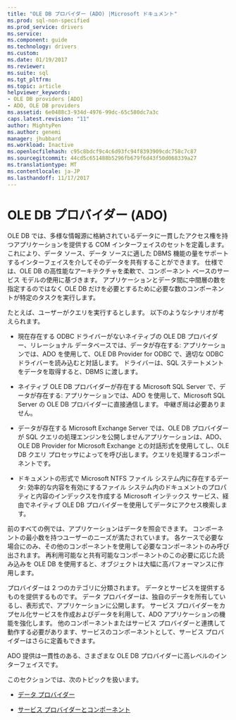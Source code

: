 ```yaml
---
title: "OLE DB プロバイダー (ADO) |Microsoft ドキュメント"
ms.prod: sql-non-specified
ms.prod_service: drivers
ms.service: 
ms.component: guide
ms.technology: drivers
ms.custom: 
ms.date: 01/19/2017
ms.reviewer: 
ms.suite: sql
ms.tgt_pltfrm: 
ms.topic: article
helpviewer_keywords:
- OLE DB providers [ADO]
- ADO, OLE DB providers
ms.assetid: 6e0488c3-934d-4976-99dc-65c580dc7a3c
caps.latest.revision: "11"
author: MightyPen
ms.author: genemi
manager: jhubbard
ms.workload: Inactive
ms.openlocfilehash: c95c8bdcf9c4c6d93fc94f8393909cdc758c7c87
ms.sourcegitcommit: 44cd5c651488b5296fb679f6d43f50d068339a27
ms.translationtype: MT
ms.contentlocale: ja-JP
ms.lasthandoff: 11/17/2017
---
```

# <a name="ole-db-providers-ado"></a>OLE DB プロバイダー (ADO)
OLE DB では、多様な情報源に格納されているデータに一貫したアクセス権を持つアプリケーションを提供する COM インターフェイスのセットを定義します。 これにより、データ ソース、データ ソースに適した DBMS 機能の量をサポートするインターフェイスを介してそのデータを共有することができます。 仕様では、OLE DB の高性能なアーキテクチャを柔軟で、コンポーネント ベースのサービス モデルの使用に基づきます。 アプリケーションとデータ間に中間層の数を指定するのではなく OLE DB だけを必要とするために必要な数のコンポーネントが特定のタスクを実行します。  
  
 たとえば、ユーザーがクエリを実行するとします。 以下のようなシナリオが考えられます。  
  
-   現在存在する ODBC ドライバーがないネイティブの OLE DB プロバイダー、リレーショナル データベースでは、データが存在する: アプリケーションでは、ADO を使用して、OLE DB Provider for ODBC で、適切な ODBC ドライバーを読み込むと対話します。 ドライバーは、SQL ステートメントをデータを取得すると、DBMS に渡します。  
  
-   ネイティブ OLE DB プロバイダーが存在する Microsoft SQL Server で、データが存在する: アプリケーションでは、ADO を使用して、Microsoft SQL Server の OLE DB プロバイダーに直接通信します。 中継ぎ局は必要ありません。  
  
-   データが存在する Microsoft Exchange Server では、OLE DB プロバイダーが SQL クエリの処理エンジンを公開しませんアプリケーションは、ADO、OLE DB Provider for Microsoft Exchange との対話形式を使用してし、OLE DB クエリ プロセッサによってを呼び出します。クエリを処理するコンポーネントです。  
  
-   ドキュメントの形式で Microsoft NTFS ファイル システム内に存在するデータ: 効率的な内容を有効にするファイル システム内のドキュメントのプロパティと内容のインデックスを作成する Microsoft インテックス サービス、経由でネイティブ OLE DB プロバイダーを使用してデータにアクセス検索します。  
  
 前のすべての例では、アプリケーションはデータを照会できます。 コンポーネントの最小数を持つユーザーのニーズが満たされています。 各ケースで必要な場合にのみ、その他のコンポーネントを使用して必要なコンポーネントのみ呼び出されます。 再利用可能なと共有可能なコンポーネントのこの必要に応じた読み込みを OLE DB を使用すると、オブジェクトは大幅に高パフォーマンスに作用します。  
  
 プロバイダーは 2 つのカテゴリに分類されます。 データとサービスを提供するものを提供するものです。 データ プロバイダーは、独自のデータを所有しているし、表形式で、アプリケーションに公開します。 サービス プロバイダーをカプセル化サービスを作成およびデータを利用して、ADO アプリケーションの機能を強化します。 他のコンポーネントまたはサービス プロバイダーと連携して動作する必要があります、サービスのコンポーネントとして、サービス プロバイダーはさらに定義もできます。  
  
 ADO 提供は一貫性のある、さまざまな OLE DB プロバイダーに高レベルのインターフェイスです。  
  
 このセクションでは、次のトピックを扱います。  
  
-   [データ プロバイダー](../../../ado/guide/data/data-providers.md)  
  
-   [サービス プロバイダーとコンポーネント](../../../ado/guide/data/service-providers-and-components.md)
